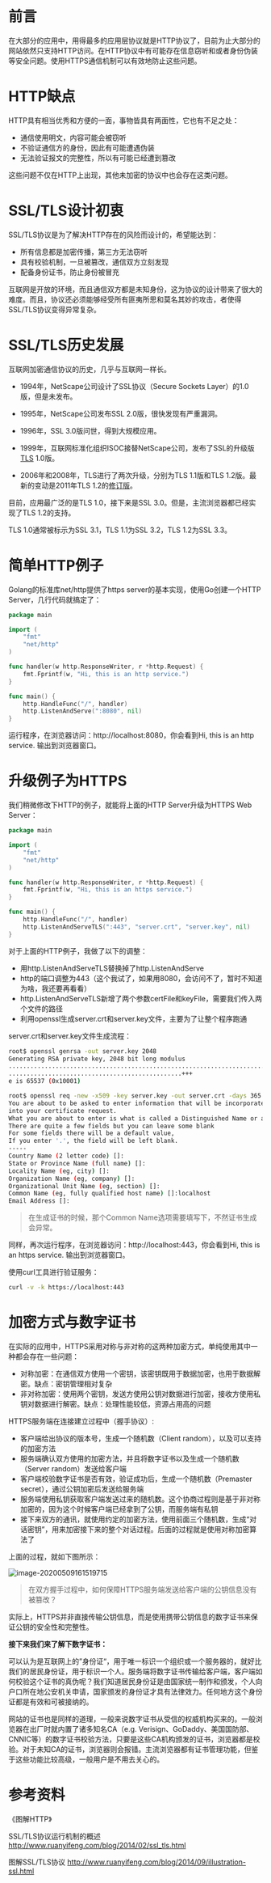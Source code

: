 # 前言

在大部分的应用中，用得最多的应用层协议就是HTTP协议了，目前为止大部分的网站依然只支持HTTP访问。在HTTP协议中有可能存在信息窃听和或者身份伪装等安全问题。使用HTTPS通信机制可以有效地防止这些问题。

# HTTP缺点

HTTP具有相当优秀和方便的一面，事物皆具有两面性，它也有不足之处：

- 通信使用明文，内容可能会被窃听
- 不验证通信方的身份，因此有可能遭遇伪装
- 无法验证报文的完整性，所以有可能已经遭到篡改

这些问题不仅在HTTP上出现，其他未加密的协议中也会存在这类问题。

# SSL/TLS设计初衷

SSL/TLS协议是为了解决HTTP存在的风险而设计的，希望能达到：

- 所有信息都是加密传播，第三方无法窃听
- 具有校验机制，一旦被篡改，通信双方立刻发现
- 配备身份证书，防止身份被冒充

互联网是开放的环境，而且通信双方都是未知身份，这为协议的设计带来了很大的难度。而且，协议还必须能够经受所有匪夷所思和莫名其妙的攻击，者使得SSL/TLS协议变得异常复杂。

# SSL/TLS历史发展

互联网加密通信协议的历史，几乎与互联网一样长。

- 1994年，NetScape公司设计了SSL协议（Secure Sockets Layer）的1.0版，但是未发布。

- 1995年，NetScape公司发布SSL 2.0版，很快发现有严重漏洞。

- 1996年，SSL 3.0版问世，得到大规模应用。

- 1999年，互联网标准化组织ISOC接替NetScape公司，发布了SSL的升级版[TLS](http://en.wikipedia.org/wiki/Secure_Sockets_Layer) 1.0版。

- 2006年和2008年，TLS进行了两次升级，分别为TLS 1.1版和TLS 1.2版。最新的变动是2011年TLS 1.2的[修订版](http://tools.ietf.org/html/rfc6176)。

目前，应用最广泛的是TLS 1.0，接下来是SSL 3.0。但是，主流浏览器都已经实现了TLS 1.2的支持。

TLS 1.0通常被标示为SSL 3.1，TLS 1.1为SSL 3.2，TLS 1.2为SSL 3.3。

# 简单HTTP例子

Golang的标准库net/http提供了https server的基本实现，使用Go创建一个HTTP Server，几行代码就搞定了：

```go
package main

import (
    "fmt"
    "net/http"
)

func handler(w http.ResponseWriter, r *http.Request) {
    fmt.Fprintf(w, "Hi, this is an http service.")
}

func main() {
    http.HandleFunc("/", handler)
    http.ListenAndServe(":8080", nil)
}
```

运行程序，在浏览器访问：http://localhost:8080，你会看到Hi, this is an http service. 输出到浏览器窗口。

# 升级例子为HTTPS

我们稍微修改下HTTP的例子，就能将上面的HTTP Server升级为HTTPS Web Server：

```go
package main

import (
    "fmt"
    "net/http"
)

func handler(w http.ResponseWriter, r *http.Request) {
    fmt.Fprintf(w, "Hi, this is an https service.")
}

func main() {
    http.HandleFunc("/", handler)
    http.ListenAndServeTLS(":443", "server.crt", "server.key", nil)
}
```

对于上面的HTTP例子，我做了以下的调整：

- 用http.ListenAndServeTLS替换掉了http.ListenAndServe
- http的端口调整为443（这个我试了，如果用8080，会访问不了，暂时不知道为啥，我还要再看看）
- http.ListenAndServeTLS新增了两个参数certFile和keyFile，需要我们传入两个文件的路径
- 利用openssl生成server.crt和server.key文件，主要为了让整个程序跑通

server.crt和server.key文件生成流程：

```bash
root$ openssl genrsa -out server.key 2048
Generating RSA private key, 2048 bit long modulus
........................................................................................+++
................................................+++
e is 65537 (0x10001)

root$ openssl req -new -x509 -key server.key -out server.crt -days 365
You are about to be asked to enter information that will be incorporated
into your certificate request.
What you are about to enter is what is called a Distinguished Name or a DN.
There are quite a few fields but you can leave some blank
For some fields there will be a default value,
If you enter '.', the field will be left blank.
-----
Country Name (2 letter code) []:
State or Province Name (full name) []:
Locality Name (eg, city) []:
Organization Name (eg, company) []:
Organizational Unit Name (eg, section) []:
Common Name (eg, fully qualified host name) []:localhost
Email Address []:

```

> 在生成证书的时候，那个Common Name选项需要填写下，不然证书生成会异常。

同样，再次运行程序，在浏览器访问：http://localhost:443，你会看到Hi, this is an https service. 输出到浏览器窗口。

使用curl工具进行验证服务：

```bash
curl -v -k https://localhost:443
```

# 加密方式与数字证书

在实际的应用中，HTTPS采用对称与非对称的这两种加密方式，单纯使用其中一种都会存在一些问题：

- 对称加密：在通信双方使用一个密钥，该密钥既用于数据加密，也用于数据解密。缺点：密钥管理相对复杂
- 非对称加密：使用两个密钥，发送方使用公钥对数据进行加密，接收方使用私钥对数据进行解密。缺点：处理性能较低，资源占用高的问题

HTTPS服务端在连接建立过程中（握手协议）:

- 客户端给出协议的版本号，生成一个随机数（Client random），以及可以支持的加密方法
- 服务端确认双方使用的加密方法，并且将数字证书以及生成一个随机数（Server random）发送给客户端
- 客户端校验数字证书是否有效，验证成功后，生成一个随机数（Premaster secret），通过公钥加密后发送给服务端
- 服务端使用私钥获取客户端发送过来的随机数。这个协商过程则是基于非对称加密的，因为这个时候客户端已经拿到了公钥，而服务端有私钥
- 接下来双方的通讯，就使用约定的加密方法，使用前面三个随机数，生成“对话密钥”，用来加密接下来的整个对话过程。后面的过程就是使用对称加密算法了

上面的过程，就如下图所示：

![image-20200509161519715](../../images/https/image-20200509161519715.png)

> 在双方握手过程中，如何保障HTTPS服务端发送给客户端的公钥信息没有被篡改？

实际上，HTTPS并非直接传输公钥信息，而是使用携带公钥信息的数字证书来保证公钥的安全性和完整性。



**接下来我们来了解下数字证书：**

可以认为是互联网上的”身份证“，用于唯一标识一个组织或一个服务器的，就好比我们的居民身份证，用于标识一个人。服务端将数字证书传输给客户端，客户端如何校验这个证书的真伪呢？我们知道居民身份证是由国家统一制作和颁发，个人向户口所在地公安机关申请，国家颁发的身份证才具有法律效力。任何地方这个身份证都是有效和可被接纳的。

网站的证书也是同样的道理，一般来说数字证书从受信的权威机构买来的。一般浏览器在出厂时就内置了诸多知名CA（e.g. Verisign、GoDaddy、美国国防部、CNNIC等）的数字证书校验方法，只要是这些CA机构颁发的证书，浏览器都是校验。对于未知CA的证书，浏览器则会报错。主流浏览器都有证书管理功能，但鉴于这些功能比较高级，一般用户是不用去关心的。





# 参考资料

《图解HTTP》

SSL/TLS协议运行机制的概述 http://www.ruanyifeng.com/blog/2014/02/ssl_tls.html

图解SSL/TLS协议 http://www.ruanyifeng.com/blog/2014/09/illustration-ssl.html

